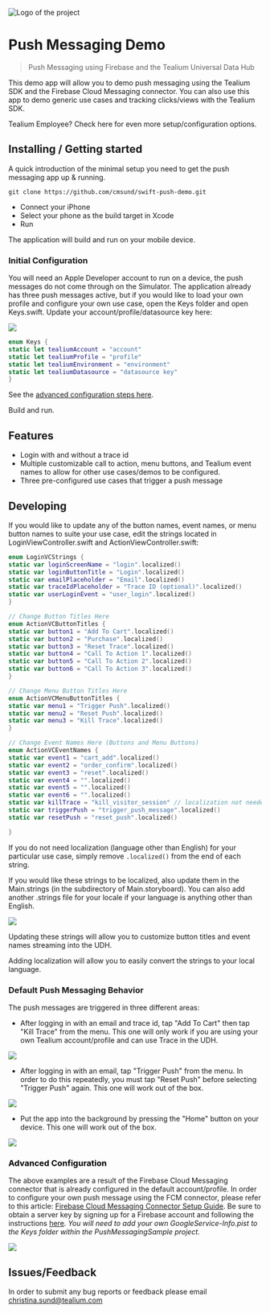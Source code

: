 ![Logo of the project](https://tealium.com/wp-content/uploads/2015/12/tealium_footer_logo_01-206x49.png)

# Push Messaging Demo 
> Push Messaging using Firebase and the Tealium Universal Data Hub

This demo app will allow you to demo push messaging using the Tealium SDK and the Firebase Cloud Messaging connector. You can also use this app to demo generic use cases and tracking clicks/views with the Tealium SDK.

Tealium Employee? Check here for even more setup/configuration options.

## Installing / Getting started

A quick introduction of the minimal setup you need to get the push messaging app up &
running.

```shell
git clone https://github.com/cmsund/swift-push-demo.git
```

* Connect your iPhone
* Select your phone as the build target in Xcode
* Run

The application will build and run on your mobile device. 

### Initial Configuration

You will need an Apple Developer account to run on a device, the push messages do not come through on the Simulator. The application already has three push messages active, but if you would like to load your own profile and configure your own use case, open the Keys folder and open Keys.swift. Update your account/profile/datasource key here:

![](http://christinasund.com/images/keys.png)

```swift
enum Keys {
static let tealiumAccount = "account"
static let tealiumProfile = "profile"
static let tealiumEnvironment = "environment"
static let tealiumDatasource = "datasource key"
}
```

See the [advanced configuration steps here](#advanced-config).

Build and run.

## Features

* Login with and without a trace id
* Multiple customizable call to action, menu buttons, and Tealium event names to allow for other use cases/demos to be configured.
* Three pre-configured use cases that trigger a push message

## Developing

If you would like to update any of the button names, event names, or menu button names to suite your use case, edit the strings located in LoginViewController.swift and ActionViewController.swift:

```swift
enum LoginVCStrings {
static var loginScreenName = "login".localized()
static var loginButtonTitle = "Login".localized()
static var emailPlaceholder = "Email".localized()
static var traceIdPlaceholder = "Trace ID (optional)".localized()
static var userLoginEvent = "user_login".localized()
}
```

```swift
// Change Button Titles Here
enum ActionVCButtonTitles {
static var button1 = "Add To Cart".localized()
static var button2 = "Purchase".localized()
static var button3 = "Reset Trace".localized()
static var button4 = "Call To Action 1".localized()
static var button5 = "Call To Action 2".localized()
static var button6 = "Call To Action 3".localized()
}

// Change Menu Button Titles Here
enum ActionVCMenuButtonTitles {
static var menu1 = "Trigger Push".localized()
static var menu2 = "Reset Push".localized()
static var menu3 = "Kill Trace".localized()
}

// Change Event Names Here (Buttons and Menu Buttons)
enum ActionVCEventNames {
static var event1 = "cart_add".localized()
static var event2 = "order_confirm".localized()
static var event3 = "reset".localized()
static var event4 = "".localized()
static var event5 = "".localized()
static var event6 = "".localized()
static var killTrace = "kill_visitor_session" // localization not needed
static var triggerPush = "trigger_push_message".localized()
static var resetPush = "reset_push".localized()

}
```
If you do not need localization (language other than English) for your particular use case, simply remove `.localized()` from the end of each string.

If you would like these strings to be localized, also update them in the Main.strings (in the subdirectory of Main.storyboard). You can also add another .strings file for your locale if your language is anything other than English.

![](http://christinasund.com/images/mainstrings.png)

Updating these strings will allow you to customize button titles and event names streaming into the UDH.

Adding localization will allow you to easily convert the strings to your local language.

### Default Push Messaging Behavior

The push messages are triggered in three different areas:

* After logging in with an email and trace id, tap "Add To Cart" then tap "Kill Trace" from the menu. This one will only work if you are using your own Tealium account/profile and can use Trace in the UDH.

![](http://christinasund.com/images/_cart_abandon.png)

* After logging in with an email, tap "Trigger Push" from the menu. In order to do this repeatedly, you must tap "Reset Push" before selecting "Trigger Push" again. This one will work out of the box.

![](http://christinasund.com/images/_trigger_push.png)

* Put the app into the background by pressing the "Home" button on your device. This one will work out of the box.

![](http://christinasund.com/images/_background.png)

###  <a name="advanced-config" style="color:black">Advanced Configuration</a>

The above examples are a result of the Firebase Cloud Messaging connector that is already configured in the default account/profile. In order to configure your own push message using the FCM connector, please refer to this article: [Firebase Cloud Messaging Connector Setup Guide](https://community.tealiumiq.com/t5/Universal-Data-Hub/Firebase-Cloud-Messaging-Connector-Setup-Guide/ta-p/20269). Be sure to obtain a server key by signing up for a Firebase account and following the instructions [here](https://firebase.google.com/docs/cloud-messaging/ios/client). _You will need to add your own GoogleService-Info.pist to the Keys folder within the PushMessagingSample project._

![](http://christinasund.com/images/fbsetup.png) 


## Issues/Feedback

In order to submit any bug reports or feedback please email christina.sund@tealium.com

